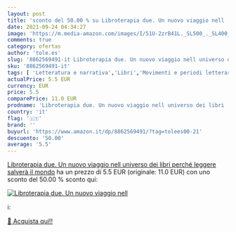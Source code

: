 ```yaml
---
layout: post
title: 'sconto del 50.00 % su Libroterapia due. Un nuovo viaggio nell   '
date: 2021-09-24 04:34:27
image: 'https://m.media-amazon.com/images/I/51U-2zrB41L._SL500_._SL400_.jpg'
comments: true
category: ofertas
author: 'tole.es'
slug: '8862569491-it Libroterapia due. Un nuovo viaggio nell universo dei libri...'
sku: '8862569491-it'
tags: [ 'Letteratura e narrativa','Libri','Movimenti e periodi letterari','Storia della letteratura e critica letteraria', ]
actualPrice: 5.5 EUR
currency: EUR
price: 5.5
comparePrice: 11.0 EUR
prodname: 'Libroterapia due. Un nuovo viaggio nell universo dei libri  perché leggere salverà il mondo'
country: 'it'
flag: '🇮🇹'
brand: ''
buyurl: 'https://www.amazon.it/dp/8862569491/?tag=tolees00-21'
descuento: '50.00'
average: '5.5'
---
```


[Libroterapia due. Un nuovo viaggio nell universo dei libri  perché leggere salverà il mondo](https://www.amazon.it/dp/8862569491/?tag=tolees00-21) ha un prezzo di 5.5 EUR (originale: 11.0 EUR) con uno sconto del 50.00 % sconto qui:

[![Libroterapia due. Un nuovo viaggio nell ](https://m.media-amazon.com/images/I/51U-2zrB41L._SL500_._SL400_.jpg)](https://www.amazon.it/dp/8862569491/?tag=tolees00-21)

ℹ️:


[🛒 Acquista qui!!](https://www.amazon.it/dp/8862569491/?tag=tolees00-21)
